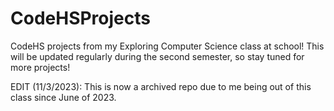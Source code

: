 # CodeHSProjects
CodeHS projects from my Exploring Computer Science class at school! This will be updated regularly during the second semester, so stay tuned for more projects!

EDIT (11/3/2023):
This is now a archived repo due to me being out of this class since June of 2023.

